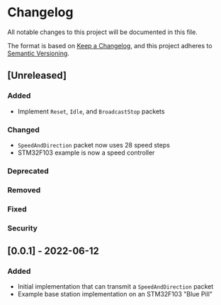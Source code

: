 # Changelog
All notable changes to this project will be documented in this file.

The format is based on [Keep a Changelog](https://keepachangelog.com/en/1.0.0/),
and this project adheres to [Semantic Versioning](https://semver.org/spec/v2.0.0.html).

## [Unreleased]
### Added
* Implement `Reset`, `Idle`, and `BroadcastStop` packets
### Changed
* `SpeedAndDirection` packet now uses 28 speed steps
* STM32F103 example is now a speed controller
### Deprecated
### Removed
### Fixed
### Security

## [0.0.1] - 2022-06-12
### Added
* Initial implementation that can transmit a `SpeedAndDirection` packet
* Example base station implementation on an STM32F103 "Blue Pill"
